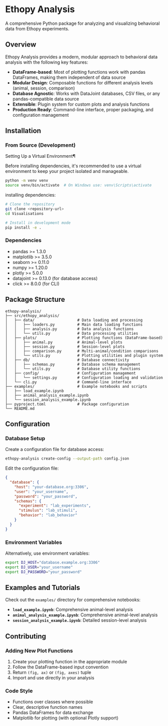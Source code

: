 # Ethopy Analysis

A comprehensive Python package for analyzing and visualizing behavioral data from Ethopy experiments.

## Overview

Ethopy Analysis provides a modern, modular approach to behavioral data analysis with the following key features:

- **DataFrame-based**: Most of plotting functions work with pandas DataFrames, making them independent of data source
- **Modular Design**: Composable functions for different analysis levels (animal, session, comparison)
- **Database Agnostic**: Works with DataJoint databases, CSV files, or any pandas-compatible data source
- **Extensible**: Plugin system for custom plots and analysis functions
- **Production Ready**: Command-line interface, proper packaging, and configuration management

## Installation

### From Source (Development)

Setting Up a Virtual Environment¶

Before installing dependencies, it's recommended to use a virtual environment to keep your project isolated and manageable.
```bash
python -m venv venv
source venv/bin/activate  # On Windows use: venv\Scripts\activate
```
installing dependencies:
```bash
# Clone the repository
git clone <repository-url>
cd Visualisations

# Install in development mode
pip install -e .
```

### Dependencies

- pandas >= 1.3.0
- matplotlib >= 3.5.0
- seaborn >= 0.11.0
- numpy >= 1.20.0
- plotly >= 5.0.0
- datajoint >= 0.13.0 (for database access)
- click >= 8.0.0 (for CLI)

## Package Structure

```
ethopy-analysis/
├── src/ethopy_analysis/
│   ├── data/                   # Data loading and processing
│   │   ├── loaders.py          # Main data loading functions
│   │   ├── analysis.py         # Data analysis functions
│   │   └── utils.py            # Data processing utilities
│   ├── plots/                  # Plotting functions (DataFrame-based)
│   │   ├── animal.py           # Animal-level plots
│   │   ├── session.py          # Session-level plots
│   │   ├── comparison.py       # Multi-animal/condition comparisons
│   │   └── utils.py            # Plotting utilities and plugin system
│   ├── db/                     # Database connectivity
│   │   ├── schemas.py          # Database schema management
│   │   └── utils.py            # Database utility functions
│   ├── config/                 # Configuration management
│   │   └── settings.py         # Configuration loading and validation
│   └── cli.py                  # Command-line interface
├── examples/                   # Example notebooks and scripts
│   ├── load_example.ipynb
│   ├── animal_analysis_example.ipynb
│   └── session_analysis_example.ipynb
├── pyproject.toml              # Package configuration
└── README.md
```

## Configuration

### Database Setup

Create a configuration file for database access:

```bash
ethopy-analysis create-config --output-path config.json
```

Edit the configuration file:

```json
{
  "database": {
    "host": "your-database.org:3306",
    "user": "your_username",
    "password": "your_password",
    "schemas": {
      "experiment": "lab_experiments",
      "stimulus": "lab_stimuli",
      "behavior": "lab_behavior"
    }
  }
}
```

### Environment Variables

Alternatively, use environment variables:

```bash
export DJ_HOST="database.example.org:3306"
export DJ_USER="your_username"
export DJ_PASSWORD="your_password"
```

## Examples and Tutorials

Check out the `examples/` directory for comprehensive notebooks:

- **`load_example.ipynb`**: Comprehensive animal-level analysis
- **`animal_analysis_example.ipynb`**: Comprehensive animal-level analysis
- **`session_analysis_example.ipynb`**: Detailed session-level analysis

## Contributing

### Adding New Plot Functions

1. Create your plotting function in the appropriate module
2. Follow the DataFrame-based input convention
3. Return `(fig, ax)` or `(fig, axes)` tuple
4. Import and use directly in your analysis

### Code Style

- Functions over classes where possible
- Clear, descriptive function names
- Pandas DataFrames for data exchange
- Matplotlib for plotting (with optional Plotly support)
